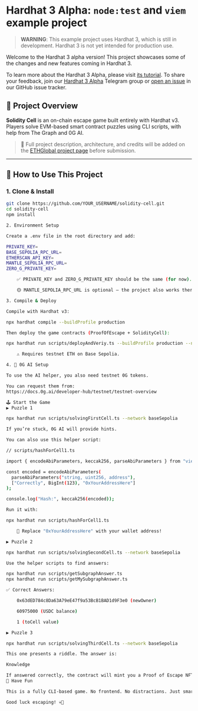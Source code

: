# Hardhat 3 Alpha: `node:test` and `viem` example project

> **WARNING**: This example project uses Hardhat 3, which is still in development. Hardhat 3 is not yet intended for production use.

Welcome to the Hardhat 3 alpha version! This project showcases some of the changes and new features coming in Hardhat 3.

To learn more about the Hardhat 3 Alpha, please visit [its tutorial](https://hardhat.org/hardhat3-alpha). To share your feedback, join our [Hardhat 3 Alpha](https://hardhat.org/hardhat3-alpha-telegram-group) Telegram group or [open an issue](https://github.com/NomicFoundation/hardhat/issues/new?template=hardhat-3-alpha.yml) in our GitHub issue tracker.

## 🧩 Project Overview

**Solidity Cell** is an on-chain escape game built entirely with Hardhat v3.  
Players solve EVM-based smart contract puzzles using CLI scripts, with help from The Graph and 0G AI.  

> 📌 Full project description, architecture, and credits will be added on the [ETHGlobal project page](#) before submission.

---

## 🚀 How to Use This Project

### 1. Clone & Install

```bash
git clone https://github.com/YOUR_USERNAME/solidity-cell.git
cd solidity-cell
npm install

2. Environment Setup

Create a .env file in the root directory and add:

PRIVATE_KEY=
BASE_SEPOLIA_RPC_URL=
ETHERSCAN_API_KEY=
MANTLE_SEPOLIA_RPC_URL=
ZERO_G_PRIVATE_KEY=

    ✅ PRIVATE_KEY and ZERO_G_PRIVATE_KEY should be the same (for now).

    🟡 MANTLE_SEPOLIA_RPC_URL is optional — the project also works there, but it’s unused here.

3. Compile & Deploy

Compile with Hardhat v3:

npx hardhat compile --buildProfile production

Then deploy the game contracts (ProofOfEscape + SolidityCell):

npx hardhat run scripts/deployAndVeriy.ts --buildProfile production --network baseSepolia

    ⚠️ Requires testnet ETH on Base Sepolia.

4. 🧠 0G AI Setup

To use the AI helper, you also need testnet 0G tokens.

You can request them from:
https://docs.0g.ai/developer-hub/testnet/testnet-overview

🕹️ Start the Game
▶️ Puzzle 1

npx hardhat run scripts/solvingFirstCell.ts --network baseSepolia

If you’re stuck, 0G AI will provide hints.

You can also use this helper script:

// scripts/hashForCell1.ts

import { encodeAbiParameters, keccak256, parseAbiParameters } from "viem";

const encoded = encodeAbiParameters(
  parseAbiParameters("string, uint256, address"),
  ["Correctly", BigInt(123), "0xYourAddressHere"]
);

console.log("Hash:", keccak256(encoded));

Run it with:

npx hardhat run scripts/hashForCell1.ts

    🧠 Replace "0xYourAddressHere" with your wallet address!

▶️ Puzzle 2

npx hardhat run scripts/solvingSecondCell.ts --network baseSepolia

Use the helper scripts to find answers:

npx hardhat run scripts/getSubgraphAnswer.ts
npx hardhat run scripts/getMySubgraphAnswer.ts

✅ Correct Answers:

    0x63dED784c8Da63A79eE47f9a53BcB1BAD1d9F3e0 (newOwner)

    60975000 (USDC balance)

    1 (toCell value)

▶️ Puzzle 3

npx hardhat run scripts/solvingThirdCell.ts --network baseSepolia

This one presents a riddle. The answer is:

Knowledge

If answered correctly, the contract will mint you a Proof of Escape NFT!
🎉 Have Fun

This is a fully CLI-based game. No frontend. No distractions. Just smart contracts, viem, The Graph, and 0G AI.

Good luck escaping! 💀🔐
